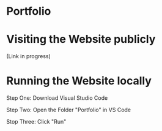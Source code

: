 # Portfolio
<h1>Visiting the Website publicly</h1>
(Link in progress)
<h1>Running the Website locally</h1>
Step One:
Download Visual Studio Code

Step Two:
Open the Folder "Portfolio" in VS Code

Stop Three:
Click "Run"

